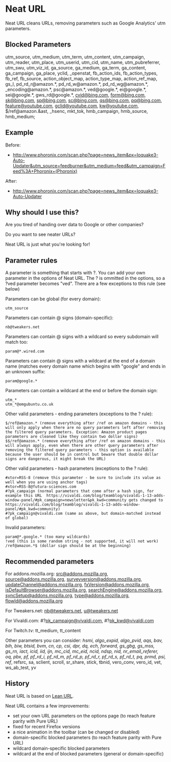 # Neat URL

Neat URL cleans URLs, removing parameters such as Google Analytics' utm parameters.

## Blocked Parameters

utm_source, utm_medium, utm_term, utm_content, utm_campaign, utm_reader, utm_place, utm_userid, utm_cid, utm_name, utm_pubreferrer, utm_swu, utm_viz_id, ga_source, ga_medium, ga_term, ga_content, ga_campaign, ga_place, yclid, _openstat, fb_action_ids, fb_action_types, fb_ref, fb_source, action_object_map, action_type_map, action_ref_map, gs_l, pd_rd_r@amazon.&ast;, pd_rd_w@amazon.&ast;, pd_rd_wg@amazon.&ast;, _encoding@amazon.&ast;, psc@amazon.&ast;, ved@google.&ast;, ei@google.&ast;, sei@google.&ast;, gws_rd@google.&ast;, cvid@bing.com, form@bing.com, sk@bing.com, sp@bing.com, sc@bing.com, qs@bing.com, pq@bing.com, feature@youtube.com, gclid@youtube.com, kw@youtube.com, $/ref@amazon.&ast, _hsenc, mkt_tok, hmb_campaign, hmb_source, hmb_medium;

## Example

Before:
* http://www.phoronix.com/scan.php?page=news_item&px=Ioquake3-Auto-Updater&utm_source=feedburner&utm_medium=feed&utm_campaign=Feed%3A+Phoronix+(Phoronix)

After:
* http://www.phoronix.com/scan.php?page=news_item&px=Ioquake3-Auto-Updater

## Why should I use this?

Are you tired of handing over data to Google or other companies?

Do you want to see neater URLs?

Neat URL is just what you're looking for!

## Parameter rules
A parameter is something that starts with ?. You can add your own parameter in the options of Neat URL. The ? is ommitted in the options, so a ?ved parameter becomes "ved". There are a few exceptions to this rule (see below)

Parameters can be global (for every domain):

    utm_source

Parameters can contain @ signs (domain-specific):

    nb@tweakers.net
    
Parameters can contain @ signs with a wildcard so every subdomain will match too:

    param@*.wired.com
    
Parameters can contain @ signs with a wildcard at the end of a domain name (matches every domain name which begins with "google" and ends in an unknown suffix:

    param@google.*

Parameters can contain a wildcard at the end or before the domain sign:

    utm_*
    utm_*@omgubuntu.co.uk

Other valid parameters - ending parameters (exceptions to the ? rule):

	$/ref@amazon.* (remove everything after /ref on amazon domains - this will only apply when there are no query parameters left after removing the filtered query parameters. Exception: Amazon product pages parameters are cleaned like they contain two dollar signs)
	$$/ref@amazon.* (remove everything after /ref on amazon domains - this will always apply, even when there are other query parameters after removing the filtered query parameters - this option is available because the user should be in control but beware that double dollar signs are dangerous, it might break the URL)

Other valid parameters - hash parameters (exceptions to the ? rule):

	#xtor=RSS-8 (remove this parameter - be sure to include its value as well when you are using anchor tags)
	#xtor=RSS-8@futura-sciences.com
	#?pk_campaign (normal parameters that come after a hash sign, for example this URL  https://vivaldi.com/blog/teamblog/vivaldi-1-13-adds-window-panel/#pk_campaign=newsletter&pk_kwd=community gets changed to https://vivaldi.com/blog/teamblog/vivaldi-1-13-adds-window-panel/#pk_kwd=community)
	#?pk_campaign@vivaldi.com (same as above, but domain-matched instead of global)

Invalid parameters:
    
    param@*.google.* (too many wildcards)
    !ved (this is some random string - not supported, it will not work)
    /ref@amazon.*$ (dollar sign should be at the beginning)

## Recommended parameters
For addons.mozilla.org:
src@addons.mozilla.org, source@addons.mozilla.org, surveyversion@addons.mozilla.org, updateChannel@addons.mozilla.org, fxVersion@addons.mozilla.org, isDefaultBrowser@addons.mozilla.org, searchEngine@addons.mozilla.org, syncSetup@addons.mozilla.org, type@addons.mozilla.org, flowId@addons.mozilla.org

For Tweakers.net:
nb@tweakers.net, u@tweakers.net

For Vivaldi.com:
#?pk_campaign@vivaldi.com, #?pk_kwd@vivaldi.com

For Twitch.tv:
tt_medium, tt_content

Other parameters you can consider:
_hsmi, algo_expid, algo_pvid, aqs, bav, bih, biw, btsid, bvm, cn, cp, csi, dpr, dq, ech, forward, gs_gbg, gs_mss, gs_rn, iact, icid, iid, ijn, mc_cid, mc_eid, ncid, ndsp, nid, nr_email_referer, oq, pbx, pf, pf_rd_i, pf_rd_m, pf_rd_p, pf_rd_r, pf_rd_s, pf_rd_t, pq, prmd, psi, ref_, refsrc, sa, sclient, scroll, sr_share, stick, tbnid, vero_conv, vero_id, vet, ws_ab_test, yv

## History
Neat URL is based on [Lean URL](https://github.com/xmikro/lean-url/).

Neat URL contains a few improvements:
* set your own URL parameters on the options page (to reach feature parity with Pure URL)
* fixed for recent Firefox versions
* a nice animation in the toolbar (can be changed or disabled)
* domain-specific blocked parameters (to reach feature parity with Pure URL)
* wildcard domain-specific blocked parameters
* wildcard at the end of blocked parameters (general or domain-specific)